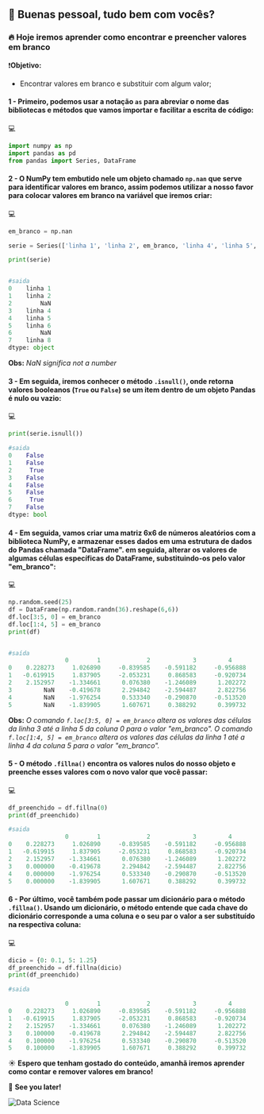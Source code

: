 ## 🍄 Buenas pessoal, tudo bem com vocês?

### 🔥 Hoje iremos aprender como encontrar e preencher valores em branco

:exclamation:**Objetivo:**
- Encontrar valores em branco e substituir com algum valor;




#### 1 - Primeiro, podemos usar a notação `as` para abreviar o nome das bibliotecas e métodos que vamos importar e facilitar a escrita de código:

:computer:
```py
import numpy as np
import pandas as pd
from pandas import Series, DataFrame
```


#### 2 - O NumPy tem embutido nele um objeto chamado `np.nan` que serve para identificar valores em branco, assim podemos utilizar a nosso favor para colocar valores em branco na variável que iremos criar:

:computer:
```py
em_branco = np.nan

serie = Series(['linha 1', 'linha 2', em_branco, 'linha 4', 'linha 5', 'linha 6', em_branco, 'linha 8'])

print(serie)


#saida
0    linha 1
1    linha 2
2        NaN
3    linha 4
4    linha 5
5    linha 6
6        NaN
7    linha 8
dtype: object
```
**Obs:** _NaN significa not a number_

#### 3 - Em seguida, iremos conhecer o método `.isnull()`, onde retorna valores booleanos (`True` ou `False`) se um item dentro de um objeto Pandas é nulo ou vazio:

:computer:
```py
print(serie.isnull())

#saida
0    False
1    False
2     True
3    False
4    False
5    False
6     True
7    False
dtype: bool
```

#### 4 - Em seguida, vamos criar uma matriz 6x6 de números aleatórios com a biblioteca NumPy, e armazenar esses dados em uma estrutura de dados do Pandas chamada "DataFrame".  em seguida, alterar os valores de algumas células específicas do DataFrame, substituindo-os pelo valor "em_branco":

:computer:
```py
np.random.seed(25)
df = DataFrame(np.random.randn(36).reshape(6,6))
df.loc[3:5, 0] = em_branco
df.loc[1:4, 5] = em_branco
print(df)


#saída
                0	     1	           2	        3	      4	           5
0	 0.228273     1.026890     -0.839585    -0.591182     -0.956888    -0.222326
1	-0.619915     1.837905	   -2.053231	 0.868583     -0.920734          NaN
2	 2.152957    -1.334661	    0.076380	-1.246089      1.202272          NaN
3	      NaN    -0.419678	    2.294842	-2.594487      2.822756	         NaN
4	      NaN    -1.976254	    0.533340	-0.290870     -0.513520	         NaN
5	      NaN    -1.839905	    1.607671	 0.388292      0.399732	    0.405477
```
**Obs:** _O comando `f.loc[3:5, 0] = em_branco` altera os valores das células da linha 3 até a linha 5 da coluna 0 para o valor "em_branco". O comando `f.loc[1:4, 5] = em_branco` altera os valores das células da linha 1 até a linha 4 da coluna 5 para o valor "em_branco"._

#### 5 - O método `.fillna()` encontra os valores nulos do nosso objeto e preenche esses valores com o novo valor que você passar:

:computer:
```py
df_preenchido = df.fillna(0)
print(df_preenchido)

#saida
                0	     1	           2	        3	      4	           5
0	 0.228273     1.026890	   -0.839585	-0.591182     -0.956888	   -0.222326
1	-0.619915     1.837905	   -2.053231	 0.868583     -0.920734	    0.000000
2	 2.152957    -1.334661	    0.076380	-1.246089      1.202272	    0.000000
3	 0.000000    -0.419678	    2.294842	-2.594487      2.822756	    0.000000
4	 0.000000    -1.976254	    0.533340	-0.290870     -0.513520	    0.000000
5	 0.000000    -1.839905	    1.607671	 0.388292      0.399732	    0.405477

```

#### 6 - Por último, você também pode passar um dicionário para o método `.fillna()`. Usando um dicionário, o método entende que cada chave do dicionário corresponde a uma coluna e o seu par o valor a ser substituído na respectiva coluna:

:computer:
```py
dicio = {0: 0.1, 5: 1.25}
df_preenchido = df.fillna(dicio)
print(df_preenchido)

#saida

                0	     1	           2	        3	      4	           5
0	 0.228273     1.026890	   -0.839585	-0.591182     -0.956888	   -0.222326
1	-0.619915     1.837905	   -2.053231	 0.868583     -0.920734	    1.250000
2	 2.152957    -1.334661	    0.076380	-1.246089      1.202272	    1.250000
3	 0.100000    -0.419678	    2.294842	-2.594487      2.822756	    1.250000
4	 0.100000    -1.976254	    0.533340	-0.290870     -0.513520	    1.250000
5	 0.100000    -1.839905	    1.607671	 0.388292      0.399732	    0.405477

```

☀️ **Espero que tenham gostado do conteúdo, amanhã iremos aprender como contar e remover valores em branco!**

🚀 **See you later!**

![Data Science](https://media.licdn.com/dms/image/C4D12AQGD_su1k14bYA/article-cover_image-shrink_600_2000/0/1583217311227?e=2147483647&v=beta&t=s_7cvkGjyfNTp2x6mnsiPFUfbPhWyvnMIavE_na62bE)
